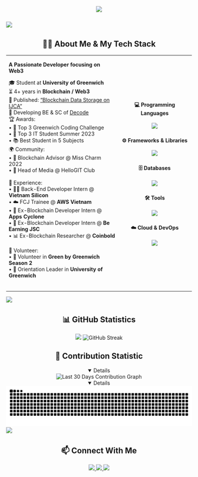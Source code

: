 <!-- Animated greeting -->
<h1 align="center">
  <a href="https://git.io/typing-svg">
    <img src="https://readme-typing-svg.herokuapp.com/?lines=Hello,+World!;I'm+Pason.dev;Welcome+to+my+GitHub!&center=true&size=30&color=58a6ff">
  </a>
</h1>

<!-- Horizontal divider -->
<img src="https://user-images.githubusercontent.com/73097560/115834477-dbab4500-a447-11eb-908a-139a6edaec5c.gif">

<!-- Combined About Me & Technologies Section -->
<h2 align="center">👨‍💻 About Me & My Tech Stack</h2>

<table align="center" border="0">
  <tr>
    <td align="left" width="60%">
      <p>
        <b>A Passionate Developer focusing on Web3</b>
      </p>
      <p>
        🎓 Student at <b>University of Greenwich</b><br>
        ⏳ 4+ years in <b>Blockchain / Web3</b><br>
        📄 Published: <a href="https://www.ijcaonline.org/archives/volume185/number35/32917-2023923141/">“Blockchain Data Storage on IJCA”</a><br>
        🚀 Developing BE & SC of <a href="https://app.decodenetwork.app/">Decode</a><br>
        🏆 Awards: <br>• 🥉 Top 3 Greenwich Coding Challenge <br>• 🥉 Top 3 IT Student Summer 2023<br>• 📚 Best Student in 5 Subjects<br>
        🌍 Community: <br>
        • 🤝 Blockchain Advisor @ Miss Charm 2022 <br>
        • 🎥 Head of Media @ HelloGIT Club<br>
        <br>
        💼 Experience:<br>
        • 👨‍💻 Back-End Developer Intern @ <b>Vietnam Silicon</b><br>
        • ☁️ FCJ Trainee @ <b>AWS Vietnam</b><br>
        • 🔗 Ex-Blockchain Developer Intern @ <b>Apps Cyclone</b><br>
        • 🔐 Ex-Blockchain Developer Intern @ <b>Be Earning JSC</b><br>
        • 📊 Ex-Blockchain Researcher @ <b>Coinbold</b><br>
        <br>
        🙌 Volunteer:<br>
        • 🌱 Volunteer in <b>Green by Greenwich Season 2</b><br>
        • 🧭 Orientation Leader in <b>University of Greenwich</b><br>
        <br>
      </p>
    </td>
    <td align="center" width="50%">
      <h4>💻 Programming Languages</h4>
      <p>
        <img src="https://skillicons.dev/icons?i=ts,python,solidity" />
      </p>
      <h4>⚙️ Frameworks & Libraries</h4>
      <p>
        <img src="https://skillicons.dev/icons?i=nodejs,nestjs,fastapi" />
      </p>
      <h4>🗄️ Databases</h4>
      <p>
        <img src="https://skillicons.dev/icons?i=mongodb,mysql,redis" />
      </p>
      <h4>🛠️ Tools</h4>
      <p>
        <img src="https://skillicons.dev/icons?i=github,linux,rabbitmq" />
      </p>
      <h4>☁️ Cloud & DevOps</h4>
      <p>
        <img src="https://skillicons.dev/icons?i=docker,aws,githubactions" />
      </p>
    </td>
  </tr>
</table>

<!-- Horizontal divider -->
<img src="https://user-images.githubusercontent.com/73097560/115834477-dbab4500-a447-11eb-908a-139a6edaec5c.gif">

<!-- GitHub Stats Section -->
<h2 align="center">📊 GitHub Statistics</h2>

<div align="center">
  <!-- GitHub Stats Card -->
  <img height="180em" src="https://github-readme-stats.vercel.app/api?username=Pasonnn&theme=tokyonight&show_icons=true&count_private=true" />
  <img src="https://github-readme-streak-stats.herokuapp.com/?user=Pasonnn&theme=tokyonight" alt="GitHub Streak" />
</div>
<!-- Yearly Contributions Section -->
<h2 align="center">📅 Contribution Statistic</h2>

<!-- Yearly contribution navigator -->
<div align="center">
  
  <details open>
    <img src="https://github-readme-activity-graph.vercel.app/graph?username=Pasonnn&theme=tokyo-night&hide_border=true&area=true&custom_title=Last%2030%20Days%20Contributions" alt="Last 30 Days Contribution Graph" />
  </details>

  <!-- Contribution calendar -->
  <details open>
    <img src="https://github.com/Pasonnn/Pasonnn/blob/output/github-contribution-grid-snake-dark.svg" alt="Contribution Calendar" />
  </details>
</div>

<!-- Horizontal divider -->
<img src="https://user-images.githubusercontent.com/73097560/115834477-dbab4500-a447-11eb-908a-139a6edaec5c.gif">

<!-- Connect Section -->
<h2 align="center">📫 Connect With Me</h2>

<p align="center">
  <a href="mailto:pason.dev@gmail.com">
    <img src="https://img.shields.io/badge/Email-D14836?style=for-the-badge&logo=gmail&logoColor=white"/>
  </a>
  <a href="https://github.com/Pasonnn">
    <img src="https://img.shields.io/badge/GitHub-100000?style=for-the-badge&logo=github&logoColor=white"/>
  </a>
  <a href="https://www.linkedin.com/in/Pasonnn/">
    <img src="https://img.shields.io/badge/LinkedIn-0077B5?style=for-the-badge&logo=linkedin&logoColor=white"/>
  </a>
</p>
